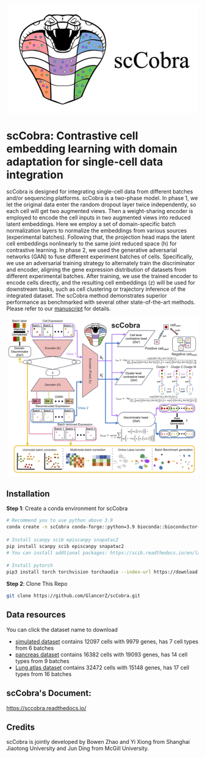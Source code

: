 <p align="center">
  <img src="https://github.com/mcgilldinglab/scCobra/blob/main/Figure/scCobra_logo.png" width="500">
</p>

# scCobra: Contrastive cell embedding learning with domain adaptation for single-cell data integration 
  
scCobra is designed for integrating single-cell data from different batches and/or sequencing platforms. scCobra is a two-phase model. In phase 1, we let the original data enter the random dropout layer twice independently, so each cell will get two augmented views. Then a weight-sharing encoder is employed to encode the cell inputs in two augmented views into reduced latent embeddings. Here we employ a set of domain-specific batch normalization layers to normalize the embeddings from various sources (experimental batches). Following that, the projection head maps the latent cell embeddings nonlinearly to the same joint reduced space (h) for contrastive learning. In phase 2, we used the generative adversarial networks (GAN) to fuse different experiment batches of cells. Specifically, we use an adversarial training strategy to alternately train the discriminator and encoder, aligning the gene expression distribution of datasets from different experimental batches. After training, we use the trained encoder to encode cells directly, and the resulting cell embeddings (z) will be used for downstream tasks, such as cell clustering or trajectory inference of the integrated dataset. The scCobra method demonstrates superior performance as benchmarked with several other state-of-the-art methods. Please refer to our [manuscript](https://www.biorxiv.org/content/10.1101/2022.10.23.513389v2) for details.

<p align="center">
  <img src="https://github.com/mcgilldinglab/scCobra/blob/main/Figure/Fig1.png" width="800">
</p>

## Installation

**Step 1**: Create a conda environment for scCobra

```bash
# Recommend you to use python above 3.9
conda create -n scCobra conda-forge::python=3.9 bioconda::bioconductor-singlecellexperiment=1.20.0 conda-forge::r-seuratobject=4.1.3 conda-forge::r-seurat=4.3.0 bioconda::anndata2ri=1.1 conda-forge::rpy2=3.5.2 bioconda::r-signac bioconda::bioconductor-ensdb.hsapiens.v75 bioconda::bioconductor-biovizbaseconda-forge::r-irkernel conda-forge::ipykernel

# Install scanpy scib episcanpy snapatac2
pip install scanpy scib episcanpy snapatac2
# You can install addtional packages: https://scib.readthedocs.io/en/latest/index.html

# Install pytorch
pip3 install torch torchvision torchaudio --index-url https://download.pytorch.org/whl/cu118
``` 

**Step 2**: Clone This Repo

```bash
git clone https://github.com/GlancerZ/scCobra.git
```

## Data resources

You can click the dataset name to download

* [simulated dataset](https://figshare.com/ndownloader/files/33798263) contains 12097 cells with 9979 genes, has 7 cell types from 6 batches
* [pancreas dataset](https://figshare.com/ndownloader/files/24539828) contains 16382 cells with 19093 genes, has 14 cell types from 9 batches
* [Lung atlas dataset](https://figshare.com/ndownloader/files/24539942) contains 32472 cells with 15148 genes, has 17 cell types from 16 batches


## scCobra's Document:
https://sccobra.readthedocs.io/

## Credits
scCobra is jointly developed by Bowen Zhao and Yi Xiong from Shanghai Jiaotong University and Jun Ding from McGill University.

